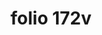 ---
layout: edition
title: folio 172v
manuscript: Turin, Biblioteca Nazionale, MS N.III.19
sigla: T
iip: t172v.tif
milestone: 344
---